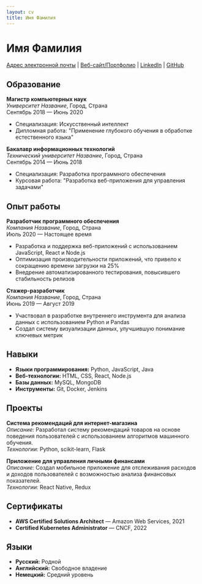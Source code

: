 ```yaml
---
layout: cv
title: Имя Фамилия
---
```


# Имя Фамилия
[Адрес электронной почты](mailto:email@example.com) | [Веб-сайт/Портфолио](https://example.com) | [LinkedIn](https://www.linkedin.com/in/username) | [GitHub](https://github.com/username)

## Образование

**Магистр компьютерных наук**  
*Университет Название*, Город, Страна  
Сентябрь 2018 — Июнь 2020

- Специализация: Искусственный интеллект
- Дипломная работа: "Применение глубокого обучения в обработке естественного языка"

**Бакалавр информационных технологий**  
*Технический университет Название*, Город, Страна  
Сентябрь 2014 — Июнь 2018

- Специализация: Разработка программного обеспечения
- Курсовая работа: "Разработка веб-приложения для управления задачами"

## Опыт работы

**Разработчик программного обеспечения**  
*Компания Название*, Город, Страна  
Июль 2020 — Настоящее время

- Разработка и поддержка веб-приложений с использованием JavaScript, React и Node.js
- Оптимизация производительности приложений, что привело к сокращению времени загрузки на 25%
- Внедрение автоматизированного тестирования, повысившего стабильность релизов

**Стажер-разработчик**  
*Компания Название*, Город, Страна  
Июнь 2019 — Август 2019

- Участвовал в разработке внутреннего инструмента для анализа данных с использованием Python и Pandas
- Создал систему визуализации данных, улучшившую понимание ключевых метрик

## Навыки

- **Языки программирования:** Python, JavaScript, Java
- **Веб-технологии:** HTML, CSS, React, Node.js
- **Базы данных:** MySQL, MongoDB
- **Инструменты:** Git, Docker, Jenkins

## Проекты

**Система рекомендаций для интернет-магазина**  
*Описание:* Разработал систему рекомендаций товаров на основе поведения пользователей с использованием алгоритмов машинного обучения.  
*Технологии:* Python, scikit-learn, Flask

**Приложение для управления личными финансами**  
*Описание:* Создал мобильное приложение для отслеживания расходов и доходов пользователей с возможностью анализа финансовых показателей.  
*Технологии:* React Native, Redux

## Сертификаты

- **AWS Certified Solutions Architect** — Amazon Web Services, 2021
- **Certified Kubernetes Administrator** — CNCF, 2022

## Языки

- **Русский:** Родной
- **Английский:** Свободное владение
- **Немецкий:** Средний уровень
